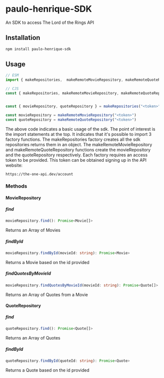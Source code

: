 # paulo-henrique-SDK
An SDK to access The Lord of the Rings API

## Installation

```bash
npm install paulo-henrique-sdk
```

## Usage

```ts
// ESM
import { makeRepositories,  makeRemoteMovieRepository, makeRemoteQuoteRepository } from 'paulo-henrique-sdk';

// CJS
const { makeRepositories, makeRemoteMovieRepository, makeRemoteQuoteRepository  } = require('paulo-henrique-sdk');


const { movieRepository, quoteRepository } = makeRepositories("<token>")

const movieRepository = makeRemoteMovieRepository("<token>")
const quoteRepository = makeRemoteQuoteRepository("<token>")
```

The above code indicates a basic usage of the sdk.
The point of interest is the import statements at the top.
It indicates that it's possible to import 3 factory functions. The makeRepositories factory creates all the sdk repositories returns them in an object. The makeRemoteMovieRepository and makeRemoteQuoteRepository functions create the movieRepository and the quoteRepository respectively.
Each factory requires an access token to be provided. This token can be obtained signing up in the API website:

```
https://the-one-api.dev/account
```

### Methods

#### MovieRepository

##### find
```ts
movieRepository.find(): Promise<Movie[]>
```
Returns an Array of Movies
##### findById
```ts
movieRepository.findById(movieId: string): Promise<Movie>
```
Returns a Movie based on the id provided
##### findQuotesByMovieId
```ts
movieRepository.findQuotesByMovieId(movieId: string): Promise<Quote[]>
```
Returns an Array of Quotes from a Movie
#### QuoteRepository

##### find
```ts
quoteRepository.find(): Promise<Quote[]>
```
Returns an Array of Quotes
##### findById
```ts
quoteRepository.findById(quoteId: string): Promise<Quote>
```
Returns a Quote based on the id provided